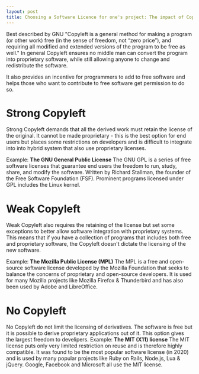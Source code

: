 ```yaml
---
layout: post
title: Choosing a Software Licence for one's project: The impact of Copyleft
---
```


Best described by GNU "Copyleft is a general method for making a program (or other work) free (in the sense of freedom, not “zero price”), and requiring all modified and extended versions of the program to be free as well." 
In general Copyleft ensures no middle man can convert the program into proprietary software, while still allowing anyone to change and redistribute the software.

It also provides an incentive for programmers to add to free software and helps those who want to contribute to free software get permission to do so.


Strong Copyleft
====

Strong Copyleft demands that all the derived work must retain the license of the original. It cannot be made proprietary - this is the best option for end users but places some restrictions on developers and is difficult to integrate into into hybrid system that also use proprietary licenses.

Example: **The GNU General Public License**
The GNU GPL is a series of free software licenses that guarantee end users the freedom to run, study, share, and modify the software. Written by Richard Stallman, the founder of the Free Software Foundation (FSF). Prominent programs licensed under GPL includes the Linux kernel.


Weak Copyleft
====

Weak Copyleft also requires the retaining of the license but set some exceptions to better allow software integration with proprietary systems. This means that if you have a collection of programs that includes both free and proprietary software, the Copyleft doesn't dictate the licensing of the new software.

Example: **The Mozilla Public License (MPL)**
The MPL is a free and open-source software license developed by the Mozilla Foundation that seeks to balance the concerns of proprietary and open-source developers. It is used for many Mozilla projects like Mozilla Firefox & Thunderbird and has also been used by Adobe and LibreOffice.

No Copyleft
====

No Copyleft do not limit the licensing of derivatives. The software is free but it is possible to derive proprietary applications out of it. This option gives the largest freedom to develipers.
Example: **The MIT (X11) license**
The MIT license puts only very limited restriction on reuse and is therefore highly compatible. It was found to be the most popular software license (in 2020) and is used by many popular projects like Ruby on Rails, Node.js, Lua & jQuery. Google, Facebook and Microsoft all use the MIT license.
